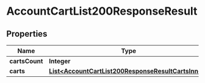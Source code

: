 

# AccountCartList200ResponseResult

## Properties

Name | Type | Description | Notes
------------ | ------------- | ------------- | -------------
**cartsCount** | **Integer** |  |  [optional]
**carts** | [**List&lt;AccountCartList200ResponseResultCartsInner&gt;**](AccountCartList200ResponseResultCartsInner.md) |  |  [optional]




